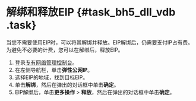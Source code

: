# 解绑和释放EIP {#task_bh5_dll_vdb .task}

当您不需要使用EIP时，可以将其解绑并释放。EIP解绑后，仍需要支付IP占有费。为避免不必要的计费，您可以在解绑后，释放EIP。

1.   登录[专有网络管理控制台](https://vpcnext.console.aliyun.com)。 
2.   在左侧导航栏，单击**弹性公网IP**。 
3.   选择EIP的地域，找到目标EIP。 
4.   单击**解绑**，然后在弹出的对话框中单击**确定**。 
5.   EIP解绑后，单击**更多操作** \> **释放**，然后在弹出的对话框中单击**确定**。 
